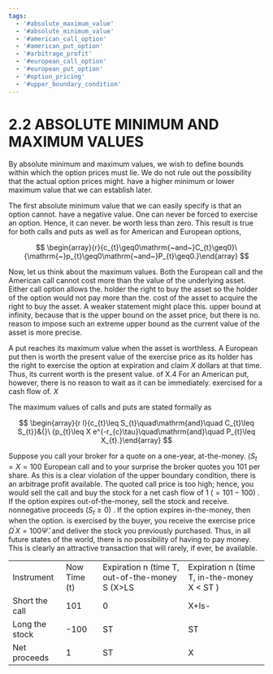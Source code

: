```yaml
---
tags:
  - '#absolute_maximum_value'
  - '#absolute_minimum_value'
  - '#american_call_option'
  - '#american_put_option'
  - '#arbitrage_profit'
  - '#european_call_option'
  - '#european_put_option'
  - '#option_pricing'
  - '#upper_boundary_condition'
---
```

# 2.2 ABSOLUTE MINIMUM AND MAXIMUM VALUES

By absolute minimum and maximum values, we wish to define bounds within which the option prices must lie. We do not rule out the possibility that the actual option prices might. have a higher minimum or lower maximum value that we can establish later.

The first absolute minimum value that we can easily specify is that an option cannot. have a negative value. One can never be forced to exercise an option. Hence, it can never. be worth less than zero. This result is true for both calls and puts as well as for American and European options,

$$
\begin{array}{r}{c_{t}\geq0\mathrm{~and~}C_{t}\geq0}\ {\mathrm{~}p_{t}\geq0\mathrm{~and~}P_{t}\geq0.}\end{array}
$$

Now, let us think about the maximum values. Both the European call and the American call cannot cost more than the value of the underlying asset. Either call option allows the. holder the right to buy the asset so the holder of the option would not pay more than the. cost of the asset to acquire the right to buy the asset. A weaker statement might place this. upper bound at infinity, because that is the upper bound on the asset price, but there is no. reason to impose such an extreme upper bound as the current value of the asset is more precise.

A put reaches its maximum value when the asset is worthless. A European put then is worth the present value of the exercise price as its holder has the right to exercise the option at expiration and claim $X$ dollars at that time. Thus, its current worth is the present value. of X.4 For an American put, however, there is no reason to wait as it can be immediately. exercised for a cash flow of. $X$

The maximum values of calls and puts are stated formally as

$$
\begin{array}{r l}{c_{t}\leq S_{t}\quad\mathrm{and}\quad C_{t}\leq S_{t}}&{}\ {p_{t}\leq X e^{-r_{c}\tau}\quad\mathrm{and}\quad P_{t}\leq X_{t}.}\end{array}
$$

Suppose you call your broker for a quote on a one-year, at-the-money. $(S_{t}=X=100$ European call and to your surprise the broker quotes you 101 per share. As this is a clear violation of the upper boundary condition, there is an arbitrage profit available. The quoted call price is too high; hence, you would sell the call and buy the stock for a net cash flow of 1 $(=101-100)$ . If the option expires out-of-the-money, sell the stock and receive. nonnegative proceeds $\left(S_{t}\geq0\right)$ . If the option expires in-the-money, then when the option. is exercised by the buyer, you receive the exercise price $\mathit{\Omega}^{\prime}X=100\mathit{\check{\Psi}}.$ and deliver the stock you previously purchased. Thus, in all future states of the world, there is no possibility of having to pay money. This is clearly an attractive transaction that will rarely, if ever, be available.

<html><body><table><tr><td>Instrument</td><td>Now Time (t)</td><td>Expiration n (time T, out-of-the-money S (X>LS</td><td>Expiration n (time T, in-the-money X < ST )</td></tr><tr><td>Short the call</td><td>101</td><td>0</td><td>X+Is-</td></tr><tr><td>Long the stock</td><td>-100</td><td>ST</td><td>ST</td></tr><tr><td>Net proceeds</td><td>1</td><td>ST</td><td>X</td></tr></table></body></html>
